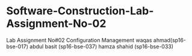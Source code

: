 # Software-Construction-Lab-Assignment-No-02
Lab Assignment No#02 Configuration Management  waqas ahmad(sp16-bse-017) abdul basit (sp16-bse-037) hamza shahid (sp16-bse-033)
